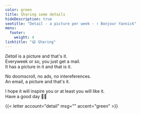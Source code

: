 ```yaml
---
color: green
title: Sharing some details
hideDescription: true
seotitle: "Detail - a picture per week - ✌️ Bonjour Yannick"
menu:
  footer:
    weight: 4
linktitle: "😃 Sharing"
---
```


*Détail* is a picture and that's it.  
Everyweek or so, you just get a mail.  
It has a picture in it and that is it.  

No doomscroll, no ads, no intereferences.  
An email, a picture and that's it.

I hope it will inspire you or at least you will like it.  
Have a good day ✌🏻

{{< letter account="detail" msg="" accent="green" >}}
